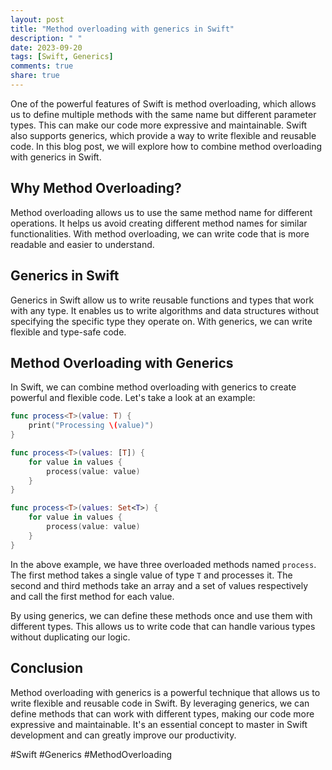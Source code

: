 ```yaml
---
layout: post
title: "Method overloading with generics in Swift"
description: " "
date: 2023-09-20
tags: [Swift, Generics]
comments: true
share: true
---
```


One of the powerful features of Swift is method overloading, which allows us to define multiple methods with the same name but different parameter types. This can make our code more expressive and maintainable. Swift also supports generics, which provide a way to write flexible and reusable code. In this blog post, we will explore how to combine method overloading with generics in Swift.

## Why Method Overloading?

Method overloading allows us to use the same method name for different operations. It helps us avoid creating different method names for similar functionalities. With method overloading, we can write code that is more readable and easier to understand.

## Generics in Swift

Generics in Swift allow us to write reusable functions and types that work with any type. It enables us to write algorithms and data structures without specifying the specific type they operate on. With generics, we can write flexible and type-safe code.

## Method Overloading with Generics

In Swift, we can combine method overloading with generics to create powerful and flexible code. Let's take a look at an example:

```swift
func process<T>(value: T) {
    print("Processing \(value)")
}

func process<T>(values: [T]) {
    for value in values {
        process(value: value)
    }
}

func process<T>(values: Set<T>) {
    for value in values {
        process(value: value)
    }
}
```

In the above example, we have three overloaded methods named `process`. The first method takes a single value of type `T` and processes it. The second and third methods take an array and a set of values respectively and call the first method for each value.

By using generics, we can define these methods once and use them with different types. This allows us to write code that can handle various types without duplicating our logic.

## Conclusion

Method overloading with generics is a powerful technique that allows us to write flexible and reusable code in Swift. By leveraging generics, we can define methods that can work with different types, making our code more expressive and maintainable. It's an essential concept to master in Swift development and can greatly improve our productivity.

#Swift #Generics #MethodOverloading